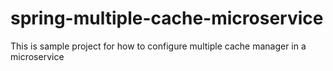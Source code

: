 # spring-multiple-cache-microservice
This is sample project for how to configure multiple cache manager in a microservice
